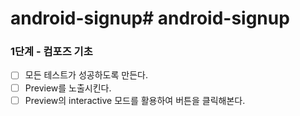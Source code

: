 # android-signup# android-signup

### 1단계 - 컴포즈 기초

- [ ] 모든 테스트가 성공하도록 만든다.
- [ ] Preview를 노출시킨다.
- [ ] Preview의 interactive 모드를 활용하여 버튼을 클릭해본다.